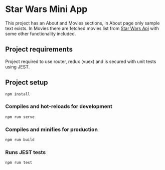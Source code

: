 # Star Wars Mini App

This project has an About and Movies sections, in About page only sample text exists. In Movies there are fetched movies list from [Star Wars Api](https://swapi.dev/) with some other functionality included.

## Project requirements

Project required to use router, redux (vuex) and is secured with unit tests using JEST.

## Project setup

```
npm install
```

### Compiles and hot-reloads for development

```
npm run serve
```

### Compiles and minifies for production

```
npm run build
```

### Runs JEST tests

```
npm run test
```
